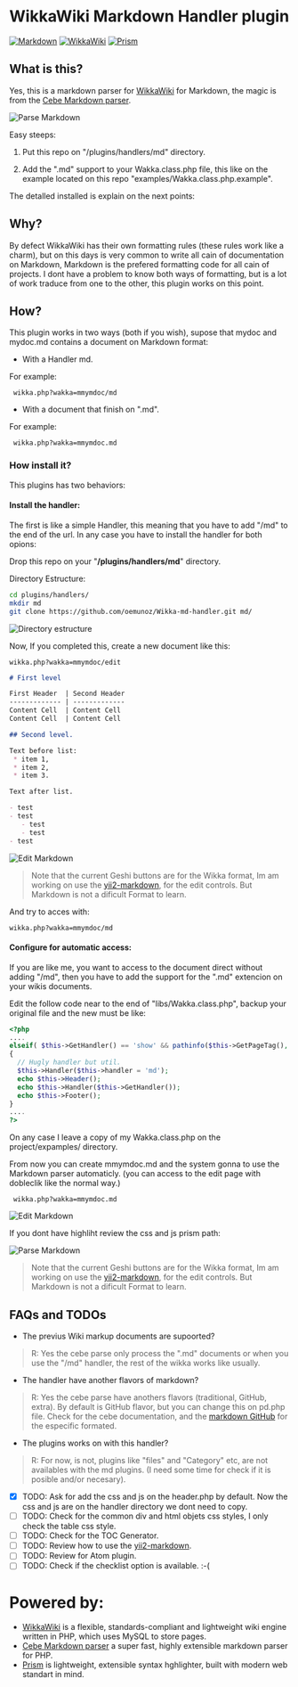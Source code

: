 # WikkaWiki Markdown Handler plugin

[![Markdown](https://github.com/oemunoz/Wikka-md-handler/raw/master/images/Markdown.png)](http://markdown.cebe.cc)
[![WikkaWiki](https://github.com/oemunoz/Wikka-md-handler/raw/master/images/wizard.gif)](http://wikkawiki.org/HomePage)
[![Prism](https://github.com/oemunoz/Wikka-md-handler/raw/master/images/prism-syntaxhighlighter.png)](http://prismjs.com/)

## What is this?

Yes, this is a markdown parser for [WikkaWiki](http://wikkawiki.org/HomePage) for Markdown, the magic is from the [Cebe Markdown parser](http://markdown.cebe.cc/).

![Parse Markdown](https://github.com/oemunoz/Wikka-md-handler/raw/master/images/mmymdoc_parse.png)

Easy steeps:

1. Put this repo on "/plugins/handlers/md" directory.

2. Add the ".md" support to your Wakka.class.php file, this like on the example located on this repo "examples/Wakka.class.php.example".

The detalled installed is explain on the next points:

## Why?

By defect WikkaWiki has their own formatting rules (these rules work like a charm), but on this days is very common to write all cain of documentation on Markdown, Markdown is the prefered formatting code for all cain of projects. I dont have a problem to know both ways of formatting, but is a lot of work traduce from one to the other, this plugin works on this point.

## How?

This plugin works in two ways (both if you wish), supose that mydoc and mydoc.md contains a document on Markdown format:

* With a Handler md.

For example:

```
 wikka.php?wakka=mmymdoc/md
```

* With a document that finish on ".md".

For example:

```
 wikka.php?wakka=mmymdoc.md
```

### How install it?

This plugins has two behaviors:

#### Install the handler:

The first is like a simple Handler, this meaning that you have to add "/md" to the end of the url. In any case you have to install the handler for both opions:

Drop this repo on your "**/plugins/handlers/md**" directory.

Directory Estructure:

```bash
cd plugins/handlers/
mkdir md
git clone https://github.com/oemunoz/Wikka-md-handler.git md/
```

![Directory estructure](https://github.com/oemunoz/Wikka-md-handler/raw/master/images/md_handler.png)

Now, If you completed this, create a new document like this:

```
wikka.php?wakka=mmymdoc/edit
```

~~~~markdown
# First level

First Header  | Second Header
------------- | -------------
Content Cell  | Content Cell
Content Cell  | Content Cell

## Second level.

Text before list:
 * item 1,
 * item 2,
 * item 3.

Text after list.

- test
- test
   - test
   - test
- test
~~~~

![Edit Markdown](https://github.com/oemunoz/Wikka-md-handler/raw/master/images/mmymdoc_edit.png)

> Note that the current Geshi buttons are for the Wikka format, Im am working on use the [yii2-markdown](https://github.com/kartik-v/yii2-markdown), for the edit controls. But Markdown is not a dificult Format to learn.

And try to acces with:

```
wikka.php?wakka=mmymdoc/md
```

#### Configure for automatic access:

If you are like me, you want to access to the document direct without adding "/md", then you have to add the support for the ".md" extencion on your wikis documents.

Edit the follow code near to the end of "libs/Wakka.class.php", backup your original file and the new must be like:

```php
<?php
....
elseif( $this->GetHandler() == 'show' && pathinfo($this->GetPageTag(), PATHINFO_EXTENSION) == 'md' && $this->page['body'] != '' )
{
  // Hugly handler but util.
  $this->Handler($this->handler = 'md');
  echo $this->Header();
  echo $this->Handler($this->GetHandler());
  echo $this->Footer();
}
....
?>
```
On any case I leave a copy of my Wakka.class.php on the project/expamples/ directory.

From now you can create mmymdoc.md and the system gonna to use the Markdown parser automaticly. (you can access to the edit page with dobleclik like the normal way.)

```
 wikka.php?wakka=mmymdoc.md
```

![Edit Markdown](https://github.com/oemunoz/Wikka-md-handler/raw/master/images/mmymdoc_edit.png)

If you dont have highliht review the css and js prism path:

![Parse Markdown](https://github.com/oemunoz/Wikka-md-handler/raw/master/images/mmymdoc_parse.png)

> Note that the current Geshi buttons are for the Wikka format, Im am working on use the [yii2-markdown](https://github.com/kartik-v/yii2-markdown), for the edit controls. But Markdown is not a dificult Format to learn.

## FAQs and TODOs

- The previus Wiki markup documents are supoorted?

> R: Yes the cebe parse only process the ".md" documents or when you use the "/md" handler, the rest of the wikka works like usually.

- The handler have another flavors of markdown?

> R: Yes the cebe parse have anothers flavors (traditional, GitHub, extra). By default is GitHub flavor, but you can change this on pd.php file. Check for the cebe documentation, and the [markdown GitHub]( https://help.github.com/articles/github-flavored-markdown) for the especific formated.

- The plugins works on with this handler?

> R: For now, is not, plugins like "files" and "Category" etc, are not availables with the md plugins. (I need some time for check if it is posible and/or necesary).

- [x] TODO: Ask for add the css and js on the header.php by default. Now the css and js are on the handler directory we dont need to copy.
- [ ] TODO: Check for the common div and html objets css styles, I only check the table css style.
- [ ] TODO: Check for the TOC Generator.
- [ ] TODO: Review how to use the [yii2-markdown](https://github.com/kartik-v/yii2-markdown).
- [ ] TODO: Review for Atom plugin.
- [ ] TODO: Check if the checklist option is available. :-(

# Powered by:
- [WikkaWiki](http://wikkawiki.org/HomePage) is a flexible, standards-compliant and lightweight wiki engine written in PHP, which uses MySQL to store pages.
- [Cebe Markdown parser](http://markdown.cebe.cc) a super fast, highly extensible markdown parser for PHP.
- [Prism](http://prismjs.com) is lightweight, extensible syntax hghlighter, built with modern web standart in mind.
